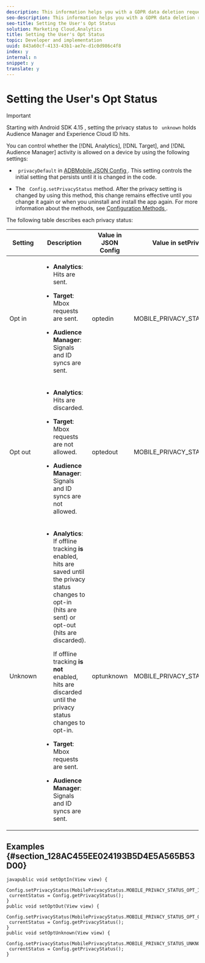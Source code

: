 ```yaml
---
description: This information helps you with a GDPR data deletion request.
seo-description: This information helps you with a GDPR data deletion request.
seo-title: Setting the User's Opt Status
solution: Marketing Cloud,Analytics
title: Setting the User's Opt Status
topic: Developer and implementation
uuid: 843a60cf-4133-43b1-ae7e-d1c0d986c4f8
index: y
internal: n
snippet: y
translate: y
---
```


# Setting the User's Opt Status


>[!IMPORTANT]
>
>Starting with Android SDK 4.15 , setting the privacy status to ` unknown` holds Audience Manager and Experience Cloud ID hits. 



You can control whether the [!DNL  Analytics], [!DNL  Target], and [!DNL  Audience Manager] activity is allowed on a device by using the following settings: 

* ` privacyDefault` in [ ADBMobile JSON Config ](../configuration/json_config/json_config.md#concept_0F700EEE71F94B44A0E4000E6C2DA7FB). This setting controls the initial setting that persists until it is changed in the code. 

* The ` Config.setPrivacyStatus` method. After the privacy setting is changed by using this method, this change remains effective until you change it again or when you uninstall and install the app again. For more information about the methods, see [ Configuration Methods ](../configuration/methods.md#concept_12F12E3E0E434F8CB997AF4027810EBF). 

The following table describes each privacy status: 

<table id="table_B97ABE85C501430F8DB41B1CF583266E"> 
 <thead> 
  <tr> 
   <th colname="col1" class="entry"> Setting </th> 
   <th colname="col2" class="entry"> Description </th> 
   <th colname="col3" class="entry"> Value in JSON Config </th> 
   <th colname="col4" class="entry"> Value in setPrivacyStatus </th> 
  </tr> 
 </thead>
 <tbody> 
  <tr> 
   <td colname="col1"> Opt in </td> 
   <td colname="col2"> <p> 
     <ul id="ul_70589B90AFF24AC090BAA8C2732F4C99"> 
      <li id="li_7168B5FFBABF4F8AA5EC934C0D57D6D0"> <p><b>Analytics</b>: Hits are sent. </p> </li> 
      <li id="li_0D7821312FEF429C8ECCAFA1B472846E"> <p><b>Target</b>: Mbox requests are sent. </p> </li> 
      <li id="li_99712718798B4F3CB1DB0C05685666E4"> <p><b>Audience Manager</b>: Signals and ID syncs are sent. </p> </li> 
     </ul> </p> </td> 
   <td colname="col3"> <span class="codeph"> optedin </span> </td> 
   <td colname="col4"> <span class="codeph"> MOBILE_PRIVACY_STATUS_OPT_IN </span> </td> 
  </tr> 
  <tr> 
   <td colname="col1"> Opt out </td> 
   <td colname="col2"> <p> 
     <ul id="ul_FF31CF8C59E5433B938310145BEC334D"> 
      <li id="li_0985E79A6F1D452A8C1A8A7D0EFBAF7C"> <p><b>Analytics</b>: Hits are discarded. </p> </li> 
      <li id="li_D8FC6A5947764583B4B05421BACE7643"> <p><b>Target</b>: Mbox requests are not allowed. </p> </li> 
      <li id="li_9ECC586D0AA94C49A4AC81D86E1F3F7E"> <p><b>Audience Manager</b>: Signals and ID syncs are not allowed. </p> </li> 
     </ul> </p> </td> 
   <td colname="col3"> <span class="codeph"> optedout </span> </td> 
   <td colname="col4"> <span class="codeph"> MOBILE_PRIVACY_STATUS_OPT_OUT </span> </td> 
  </tr> 
  <tr> 
   <td colname="col1"> Unknown </td> 
   <td colname="col2"> <p> 
     <ul id="ul_5C453C30B6FF448FBC09DE260FE8CD41"> 
      <li id="li_245FABB96C6E496B8E90E04E3B4D4061"> <p><b>Analytics</b>: If offline tracking <b>is</b> enabled, hits are saved until the privacy status changes to opt-in (hits are sent) or opt-out (hits are discarded). </p> <p>If offline tracking <b>is not</b> enabled, hits are discarded until the privacy status changes to opt-in. </p> </li> 
      <li id="li_38BF9B90FD904702A57E538BA2B1E255"> <p><b>Target</b>: Mbox requests are sent. </p> </li> 
      <li id="li_3B81727F49E44E3CB4BF7506C5523DD3"> <p><b>Audience Manager</b>: Signals and ID syncs are sent. </p> </li> 
     </ul> </p> </td> 
   <td colname="col3"> <span class="codeph"> optunknown </span> </td> 
   <td colname="col4"> <span class="codeph"> MOBILE_PRIVACY_STATUS_UNKNOWN </span> </td> 
  </tr> 
 </tbody> 
</table>


## Examples {#section_128AC455EE024193B5D4E5A565B53D00}


```
javapublic void setOptIn(View view) { 
  Config.setPrivacyStatus(MobilePrivacyStatus.MOBILE_PRIVACY_STATUS_OPT_IN); 
 currentStatus = Config.getPrivacyStatus(); 
} 
public void setOptOut(View view) { 
 Config.setPrivacyStatus(MobilePrivacyStatus.MOBILE_PRIVACY_STATUS_OPT_OUT); 
 currentStatus = Config.getPrivacyStatus(); 
} 
public void setOptUnknown(View view) { 
  Config.setPrivacyStatus(MobilePrivacyStatus.MOBILE_PRIVACY_STATUS_UNKNOWN); 
 currentStatus = Config.getPrivacyStatus(); 
}
```
